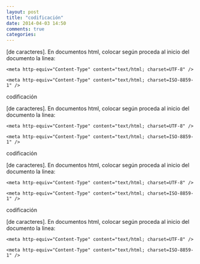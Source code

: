 ```yaml
---
layout: post
title: "codificación"
date: 2014-04-03 14:50
comments: true
categories: 
---
```

[de caracteres]. En documentos html, colocar según proceda al inicio del documento la linea:

	<meta http-equiv="Content-Type" content="text/html; charset=UTF-8" />

	<meta http-equiv="Content-Type" content="text/html; charset=ISO-8859-1" />

codificación

[de caracteres]. En documentos html, colocar según proceda al inicio del documento la linea:

	<meta http-equiv="Content-Type" content="text/html; charset=UTF-8" />

	<meta http-equiv="Content-Type" content="text/html; charset=ISO-8859-1" />

codificación

[de caracteres]. En documentos html, colocar según proceda al inicio del documento la linea:

	<meta http-equiv="Content-Type" content="text/html; charset=UTF-8" />

	<meta http-equiv="Content-Type" content="text/html; charset=ISO-8859-1" />

codificación

[de caracteres]. En documentos html, colocar según proceda al inicio del documento la linea:

	<meta http-equiv="Content-Type" content="text/html; charset=UTF-8" />

	<meta http-equiv="Content-Type" content="text/html; charset=ISO-8859-1" />

